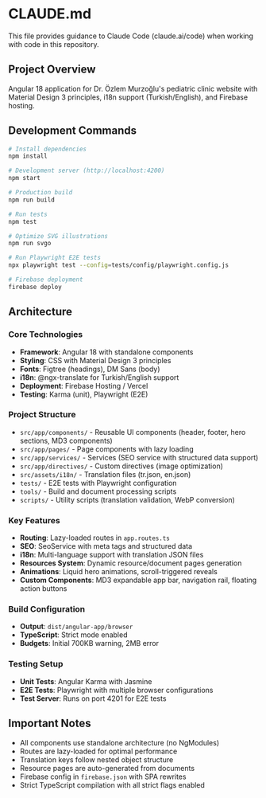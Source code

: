 # CLAUDE.md

This file provides guidance to Claude Code (claude.ai/code) when working with code in this repository.

## Project Overview

Angular 18 application for Dr. Özlem Murzoğlu's pediatric clinic website with Material Design 3 principles, i18n support (Turkish/English), and Firebase hosting.

## Development Commands

```bash
# Install dependencies
npm install

# Development server (http://localhost:4200)
npm start

# Production build
npm run build

# Run tests
npm test

# Optimize SVG illustrations
npm run svgo

# Run Playwright E2E tests
npx playwright test --config=tests/config/playwright.config.js

# Firebase deployment
firebase deploy
```

## Architecture

### Core Technologies
- **Framework**: Angular 18 with standalone components
- **Styling**: CSS with Material Design 3 principles
- **Fonts**: Figtree (headings), DM Sans (body)
- **i18n**: @ngx-translate for Turkish/English support
- **Deployment**: Firebase Hosting / Vercel
- **Testing**: Karma (unit), Playwright (E2E)

### Project Structure
- `src/app/components/` - Reusable UI components (header, footer, hero sections, MD3 components)
- `src/app/pages/` - Page components with lazy loading
- `src/app/services/` - Services (SEO service with structured data support)
- `src/app/directives/` - Custom directives (image optimization)
- `src/assets/i18n/` - Translation files (tr.json, en.json)
- `tests/` - E2E tests with Playwright configuration
- `tools/` - Build and document processing scripts
- `scripts/` - Utility scripts (translation validation, WebP conversion)

### Key Features
- **Routing**: Lazy-loaded routes in `app.routes.ts`
- **SEO**: SeoService with meta tags and structured data
- **i18n**: Multi-language support with translation JSON files
- **Resources System**: Dynamic resource/document pages generation
- **Animations**: Liquid hero animations, scroll-triggered reveals
- **Custom Components**: MD3 expandable app bar, navigation rail, floating action buttons

### Build Configuration
- **Output**: `dist/angular-app/browser`
- **TypeScript**: Strict mode enabled
- **Budgets**: Initial 700KB warning, 2MB error

### Testing Setup
- **Unit Tests**: Angular Karma with Jasmine
- **E2E Tests**: Playwright with multiple browser configurations
- **Test Server**: Runs on port 4201 for E2E tests

## Important Notes

- All components use standalone architecture (no NgModules)
- Routes are lazy-loaded for optimal performance
- Translation keys follow nested object structure
- Resource pages are auto-generated from documents
- Firebase config in `firebase.json` with SPA rewrites
- Strict TypeScript compilation with all strict flags enabled